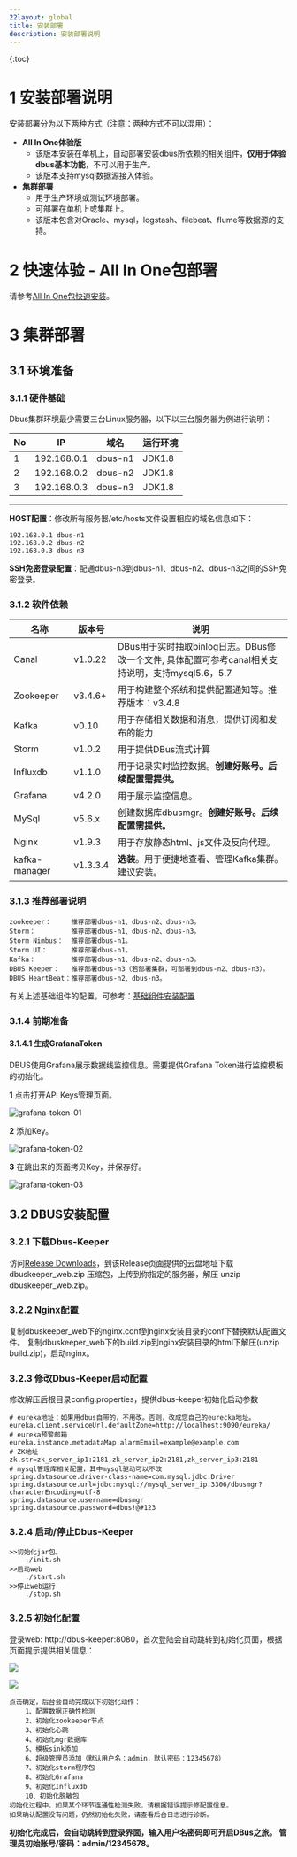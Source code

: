 ```yaml
---
22layout: global
title: 安装部署
description: 安装部署说明
---
```


{:toc}

# 1 安装部署说明

安装部署分为以下两种方式（注意：两种方式不可以混用）：

- **All In One体验版**
  - 该版本安装在单机上，自动部署安装dbus所依赖的相关组件，**仅用于体验dbus基本功能**，不可以用于生产。
  - 该版本支持mysql数据源接入体验。
- **集群部署**
  - 用于生产环境或测试环境部署。
  - 可部署在单机上或集群上。
  - 该版本包含对Oracle、mysql，logstash、filebeat、flume等数据源的支持。

# 2 快速体验 - All In One包部署

请参考[All In One包快速安装](quick-start.html)。



# 3 集群部署

## 3.1 环境准备

### 3.1.1 硬件基础

Dbus集群环境最少需要三台Linux服务器，以下以三台服务器为例进行说明：

| No   | IP          | 域名      | 运行环境   |
| ---- | ----------- | ------- | ------ |
| 1    | 192.168.0.1 | dbus-n1 | JDK1.8 |
| 2    | 192.168.0.2 | dbus-n2 | JDK1.8 |
| 3    | 192.168.0.3 | dbus-n3 | JDK1.8 |

****

**HOST配置**：修改所有服务器/etc/hosts文件设置相应的域名信息如下：

```
192.168.0.1 dbus-n1
192.168.0.2 dbus-n2
192.168.0.3 dbus-n3
```

**SSH免密登录配置**：配通dbus-n3到dbus-n1、dbus-n2、dbus-n3之间的SSH免密登录。

### 3.1.2 软件依赖

| 名称            | 版本号      | 说明                                       |
| ------------- | -------- | ---------------------------------------- |
| Canal         | v1.0.22  | DBus用于实时抽取binlog日志。DBus修改一个文件, 具体配置可参考canal相关支持说明，支持mysql5.6，5.7 |
| Zookeeper     | v3.4.6+  | 用于构建整个系统和提供配置通知等。推荐版本：v3.4.8             |
| Kafka         | v0.10    | 用于存储相关数据和消息，提供订阅和发布的能力                   |
| Storm         | v1.0.2   | 用于提供DBus流式计算                             |
| Influxdb      | v1.1.0   | 用于记录实时监控数据。**创建好账号。后续配置需提供。**            |
| Grafana       | v4.2.0   | 用于展示监控信息。                                |
| MySql         | v5.6.x   | 创建数据库dbusmgr。**创建好账号。后续配置需提供。**          |
| Nginx         | v1.9.3   | 用于存放静态html、js文件及反向代理。                    |
| kafka-manager | v1.3.3.4 | **选装**。用于便捷地查看、管理Kafka集群。建议安装。           |

### 3.1.3 推荐部署说明

```
zookeeper：     推荐部署dbus-n1、dbus-n2、dbus-n3。
Storm：         推荐部署dbus-n1、dbus-n2、dbus-n3。
Storm Nimbus：  推荐部署dbus-n1。
Storm UI：      推荐部署dbus-n1。
Kafka：         推荐部署dbus-n1、dbus-n2、dbus-n3。
DBUS Keeper：   推荐部署dbus-n3（若部署集群，可部署到dbus-n2、dbus-n3）。
DBUS HeartBeat：推荐部署dbus-n2、dbus-n3。
```

有关上述基础组件的配置，可参考：[基础组件安装配置](install-base-components.html)

### 3.1.4 前期准备 

#### 3.1.4.1 生成GrafanaToken

 DBUS使用Grafana展示数据线监控信息。需要提供Grafana Token进行监控模板的初始化。

**1** 点击打开API Keys管理页面。  

![grafana-token-01](img/install-base-components/grafana-token-01.png)

**2** 添加Key。

![grafana-token-02](img/install-base-components/grafana-token-02.png)

**3** 在跳出来的页面拷贝Key，并保存好。

![grafana-token-03](img/install-base-components/grafana-token-03.png)

## 3.2 DBUS安装配置

### 3.2.1 下载Dbus-Keeper

访问[Release Downloads](https://github.com/BriData/DBus/releases)，到该Release页面提供的云盘地址下载 dbuskeeper_web.zip 压缩包，上传到你指定的服务器，解压 unzip dbuskeeper_web.zip。

### 3.2.2  Nginx配置

复制dbuskeeper_web下的nginx.conf到nginx安装目录的conf下替换默认配置文件。
复制dbuskeeper_web下的build.zip到nginx安装目录的html下解压(unzip build.zip)，启动nginx。

### 3.2.3 修改Dbus-Keeper启动配置

修改解压后根目录config.properties，提供dbus-keeper初始化启动参数

```
# eureka地址：如果用dbus自带的，不用改。否则，改成您自己的eurecka地址。
eureka.client.serviceUrl.defaultZone=http://localhost:9090/eureka/
# eureka预警邮箱
eureka.instance.metadataMap.alarmEmail=example@example.com
# ZK地址
zk.str=zk_server_ip1:2181,zk_server_ip2:2181,zk_server_ip3:2181
# mysql管理库相关配置，其中mysql驱动可以不改
spring.datasource.driver-class-name=com.mysql.jdbc.Driver
spring.datasource.url=jdbc:mysql://mysql_server_ip:3306/dbusmgr?characterEncoding=utf-8
spring.datasource.username=dbusmgr
spring.datasource.password=dbus!@#123
```

### **3.2.4 启动/停止Dbus-Keeper**

```
>>初始化jar包。
	./init.sh		
>>启动web
	./start.sh
>>停止web运行 
	./stop.sh
```

### 3.2.5 初始化配置

登录web:  http://dbus-keeper:8080，首次登陆会自动跳转到初始化页面，根据页面提示提供相关信息：

![](img/web_init1.png)

![](img/web_init2.png)

```
点击确定，后台会自动完成以下初始化动作：
    1、配置数据正确性检测
    2、初始化zookeeper节点
    3、初始化心跳
    4、初始化mgr数据库
    5、模板sink添加
    6、超级管理员添加（默认用户名：admin，默认密码：12345678）
    7、初始化storm程序包
    8、初始化Grafana
    9、初始化Influxdb
    10、初始化脱敏包
初始化过程中，如果某个环节连通性检测失败，请根据错误提示修配置信息。
如果确认配置没有问题，仍然初始化失败，请查看后台日志进行诊断。
```

**初始化完成后，会自动跳转到登录界面，输入用户名密码即可开启DBus之旅。**
**管理员初始账号/密码：admin/12345678。**
